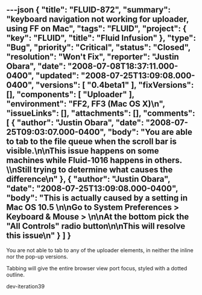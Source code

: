 ---json
{
  "title": "FLUID-872",
  "summary": "keyboard navigation not working for uploader, using FF on Mac",
  "tags": "FLUID",
  "project": {
    "key": "FLUID",
    "title": "Fluid Infusion"
  },
  "type": "Bug",
  "priority": "Critical",
  "status": "Closed",
  "resolution": "Won't Fix",
  "reporter": "Justin Obara",
  "date": "2008-07-08T18:37:11.000-0400",
  "updated": "2008-07-25T13:09:08.000-0400",
  "versions": [
    "0.4beta1"
  ],
  "fixVersions": [],
  "components": [
    "Uploader"
  ],
  "environment": "FF2, FF3 (Mac OS X)\n",
  "issueLinks": [],
  "attachments": [],
  "comments": [
    {
      "author": "Justin Obara",
      "date": "2008-07-25T09:03:07.000-0400",
      "body": "You are able to tab to the file queue when the scroll bar is visible.\n\nThis issue happens on some machines while Fluid-1016 happens in others. \\\nStill trying to determine what causes the difference\n"
    },
    {
      "author": "Justin Obara",
      "date": "2008-07-25T13:09:08.000-0400",
      "body": "This is actually caused by a setting in Mac OS 10.5&#x20;\n\nGo to System Preferences > Keyboard & Mouse >&#x20;\n\nAt the bottom pick the \"All Controls\" radio button\n\nThis will resolve this issue\n"
    }
  ]
}
---
You are not able to tab to any of the uploader elements, in neither the inline nor the pop-up versions.

Tabbing will give the entire browser view port focus, styled with a dotted outline.

dev-iteration39

        